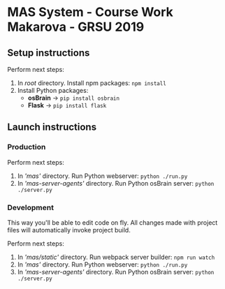 # MAS System - Course Work Makarova - GRSU 2019

## Setup instructions

Perform next steps:
1. In _root_ directory. Install npm packages: ```npm install```
2. Install Python packages:
    * __osBrain__ -> ```pip install osbrain```
    * __Flask__ -> ```pip install flask```

## Launch instructions

### Production

Perform next steps:
1. In _'mas'_ directory. Run Python webserver: ```python ./run.py```
2. In _'mas-server-agents'_ directory. Run Python osBrain server: ```python ./server.py```


### Development

This way you'll be able to edit code on fly. All changes made with project files will automatically invoke project build.

Perform next steps:

1. In _'mas/static'_ directory. Run webpack server builder: ```npm run watch```
1. In _'mas'_ directory. Run Python webserver: ```python ./run.py```
2. In _'mas-server-agents'_ directory. Run Python osBrain server: ```python ./server.py```
